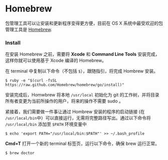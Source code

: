 # Homebrew

包管理工具可以让安装和更新程序变得更方便，目前在 OS X 系统中最受欢迎的包管理工具是 [Homebrew](http://brew.sh/).

### Install

在安装 Homebrew 之前，需要将 **Xcode** 和 **Command Line Tools** 安装完成，这样你就可以使用基于 Xcode 编译的 Homebrew。

在 terminal 中复制以下命令（不包括 `$`），跟随指引，将完成 Hombrew 安装。

    $ ruby -e "$(curl -fsSL https://raw.github.com/Homebrew/homebrew/go/install)"

安装完成后，Homwbrew 将本地 `/usr/local` 初始化为 git 的工作树，并将目录所有者变更为当前所操作的用户，将来的操作不需要 sudo 。

紧接着，我们需要做一件事让通过 Hombrew 安装的程序的启动链接 (在 `/usr/local/bin`中）可以直接运行，无需将完整路径写出。通过以下命令将 `/usr/local/bin` 添加至 `$PATH` 环境变量中

    $ echo 'export PATH="/usr/local/bin:$PATH"' >> ~/.bash_profile

**Cmd+T** 打开一个新的 terminal 标签页，运行以下命令，确保 brew 运行正常。

    $ brew doctor
